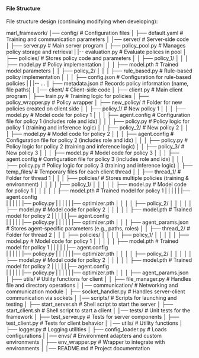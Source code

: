 #### File Structure
File structure design (continuing modifying when developing):

marl_framework/
│── config/                         # Configuration files
│   ├── default.yaml                 # Training and communication parameters
│
│── server/                          # Server-side code
│   ├── server.py                     # Main server program
│   ├── policy_pool.py                # Manages policy storage and retrieval
|   |-- evaluation.py                 # Evaluate polices in pool
│   ├── policies/                     # Stores policy code and parameters
│   │   ├── policy_1/
│   │   │   ├── model.py              # Policy implementation
│   │   │   ├── model.pth             # Trained model parameters
│   │   ├── policy_2/
│   │   │   ├── rule_based.py         # Rule-based policy implementation
│   │   │   ├── config.json           # Configuration for rule-based policies
|   |   |-- ...
│   ├── metadata.json                 # Records policy information (name, file paths)
│
│── client/                          # Client-side code
│   ├── client.py                     # Main client program
│   ├── train.py                      # Training logic for policies
│   ├── policy_wrapper.py             # Policy wrapper
│   ├── new_policy/                   # Folder for new policies created on client side
│   │   ├── policy_1/                 # New policy 1
│   │   │   ├── model.py              # Model code for policy 1
│   │   │   ├── agent.config          # Configuration file for policy 1 (includes role and idx)
│   │   │   ├── policy.py             # Policy logic for policy 1 (training and inference logic)
│   │   ├── policy_2/                 # New policy 2
│   │   │   ├── model.py              # Model code for policy 2
│   │   │   ├── agent.config          # Configuration file for policy 2 (includes role and idx)
│   │   │   ├── policy.py             # Policy logic for policy 2 (training and inference logic)
│   │   ├── policy_3/                 # New policy 3
│   │   │   ├── model.py              # Model code for policy 3
│   │   │   ├── agent.config          # Configuration file for policy 3 (includes role and idx)
│   │   │   ├── policy.py             # Policy logic for policy 3 (training and inference logic)
│   ├── temp_files/                   # Temporary files for each client thread
│   │   ├── thread_1/                 # Folder for thread 1
│   │   │   ├── policies/             # Stores multiple policies (training & environment)
│   │   │   │   ├── policy_1/
│   │   │   │   │   ├── model.py      # Model code for policy 1
│   │   │   │   │   ├── model.pth     # Trained model for policy 1
|   |   |   |   |   |── agent.config  
|   |   |   |   |   |── policy.py
|   |   |   |   |   |── optimizer.pth
│   │   │   │   ├── policy_2/
│   │   │   │   │   ├── model.py      # Model code for policy 2
│   │   │   │   │   ├── model.pth     # Trained model for policy 2
|   |   |   |   |   |── agent.config  
|   |   |   |   |   |── policy.py
|   |   |   |   |   |── optimizer.pth
│   │   │   ├── agent_params.json     # Stores agent-specific parameters (e.g., paths, roles)
│   │   ├── thread_2/                 # Folder for thread 2
│   │   │   ├── policies/
│   │   │   │   ├── policy_1/
│   │   │   │   │   ├── model.py      # Model code for policy 1
│   │   │   │   │   ├── model.pth     # Trained model for policy 1
|   |   |   |   |   |── agent.config  
|   |   |   |   |   |── policy.py
|   |   |   |   |   |── optimizer.pth
│   │   │   │   ├── policy_2/
│   │   │   │   │   ├── model.py      # Model code for policy 2
│   │   │   │   │   ├── model.pth     # Trained model for policy 2
|   |   |   |   |   |── agent.config  
|   |   |   |   |   |── policy.py
|   |   |   |   |   |── optimizer.pth
│   │   │   ├── agent_params.json     
│   ├── utils/                        # Utility functions for client
│   │   ├── file_manager.py           # Handles file and directory operations
│
│── communication/                    # Networking and communication module
│   ├── socket_handler.py              # Handles server-client communication via sockets
│
│── scripts/                          # Scripts for launching and testing
│   ├── start_server.sh                # Shell script to start the server
│   ├── start_client.sh                # Shell script to start a client
│
│── tests/                            # Unit tests for the framework
│   ├── test_server.py                 # Tests for server components
│   ├── test_client.py                 # Tests for client behavior
│
│── utils/                            # Utility functions
│   ├── logger.py                      # Logging utilities
│   ├── config_loader.py               # Loads configurations
|
│── envs/                             # Environment adapters and custom environments
│   ├── env_wrapper.py                # Wrapper to integrate with environments
│
│── README.md                         # Project documentation
